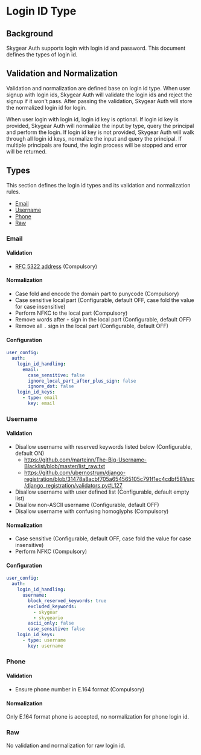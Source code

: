 # Login ID Type

## Background

Skygear Auth supports login with login id and password. This document defines the types of login id.

## Validation and Normalization

Validation and normalization are defined base on login id type. When user signup with login ids, Skygear Auth will validate the login ids and reject the signup if it won't pass. After passing the validation, Skygear Auth will store the normalized login id for login.

When user login with login id, login id key is optional. If login id key is provided, Skygear Auth will normalize the input by type, query the principal and perform the login. If login id key is not provided, Skygear Auth will walk through all login id keys, normalize the input and query the principal. If multiple principals are found, the login process will be stopped and error will be returned.

## Types

This section defines the login id types and its validation and normalization rules.

- [Email](#Email)
- [Username](#Username)
- [Phone](#Phone)
- [Raw](#Raw)

### Email

#### Validation

- [RFC 5322 address](https://tools.ietf.org/html/rfc5322#section-3.4.1) (Compulsory)

#### Normalization

- Case fold and encode the domain part to punycode (Compulsory)
- Case sensitive local part (Configurable, default OFF, case fold the value for case insensitive)
- Perform NFKC to the local part (Compulsory)
- Remove words after `+` sign in the local part (Configurable, default OFF)
- Remove all `.` sign in the local part (Configurable, default OFF)

#### Configuration
```yaml
user_config:
  auth:
    login_id_handling:
      email:
        case_sensitive: false
        ignore_local_part_after_plus_sign: false
        ignore_dot: false
    login_id_keys:
      - type: email
        key: email
```

### Username

#### Validation

- Disallow username with reserved keywords listed below (Configurable, default ON)
  - https://github.com/marteinn/The-Big-Username-Blacklist/blob/master/list_raw.txt
  - https://github.com/ubernostrum/django-registration/blob/31478a8acbf705a654565105c791f1ec4cdbf581/src/django_registration/validators.py#L127
- Disallow username with user defined list (Configurable, default empty list)
- Disallow non-ASCII username (Configurable, default OFF)
- Disallow username with confusing homoglyphs (Compulsory)

#### Normalization

- Case sensitive (Configurable, default OFF, case fold the value for case insensitive)
- Perform NFKC (Compulsory)

#### Configuration
```yaml
user_config:
  auth:
    login_id_handling:
      username:
        block_reserved_keywords: true
        excluded_keywords:
          - skygear
          - skygeario
        ascii_only: false
        case_sensitive: false
    login_id_keys:
      - type: username
        key: username
```

### Phone

#### Validation

- Ensure phone number in E.164 format (Compulsory)

#### Normalization

Only E.164 format phone is accepted, no normalization for phone login id.

### Raw

No validation and normalization for raw login id.
